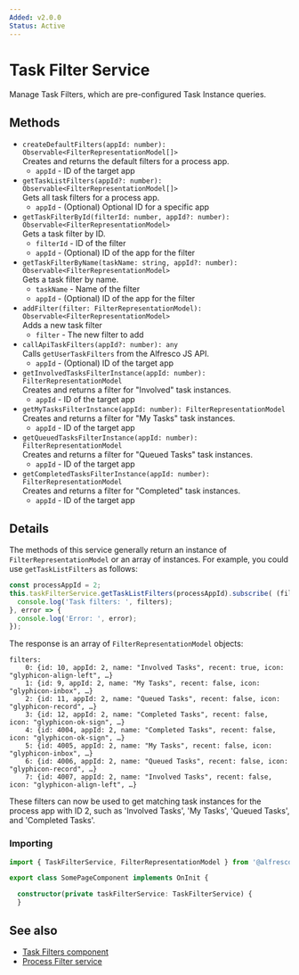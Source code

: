 ```yaml
---
Added: v2.0.0
Status: Active
---
```


# Task Filter Service

Manage Task Filters, which are pre-configured Task Instance queries. 

## Methods

-   `createDefaultFilters(appId: number): Observable<FilterRepresentationModel[]>`  
    Creates and returns the default filters for a process app.  
    -   `appId` - ID of the target app
-   `getTaskListFilters(appId?: number): Observable<FilterRepresentationModel[]>`  
    Gets all task filters for a process app.  
    -   `appId` - (Optional) Optional ID for a specific app
-   `getTaskFilterById(filterId: number, appId?: number): Observable<FilterRepresentationModel>`  
    Gets a task filter by ID.  
    -   `filterId` - ID of the filter
    -   `appId` - (Optional) ID of the app for the filter
-   `getTaskFilterByName(taskName: string, appId?: number): Observable<FilterRepresentationModel>`  
    Gets a task filter by name.  
    -   `taskName` - Name of the filter
    -   `appId` - (Optional) ID of the app for the filter
-   `addFilter(filter: FilterRepresentationModel): Observable<FilterRepresentationModel>`  
    Adds a new task filter  
    -   `filter` - The new filter to add
-   `callApiTaskFilters(appId?: number): any`  
    Calls `getUserTaskFilters` from the Alfresco JS API.  
    -   `appId` - (Optional) ID of the target app
-   `getInvolvedTasksFilterInstance(appId: number): FilterRepresentationModel`  
    Creates and returns a filter for "Involved" task instances.  
    -   `appId` - ID of the target app
-   `getMyTasksFilterInstance(appId: number): FilterRepresentationModel`  
    Creates and returns a filter for "My Tasks" task instances.  
    -   `appId` - ID of the target app
-   `getQueuedTasksFilterInstance(appId: number): FilterRepresentationModel`  
    Creates and returns a filter for "Queued Tasks" task instances.  
    -   `appId` - ID of the target app
-   `getCompletedTasksFilterInstance(appId: number): FilterRepresentationModel`  
    Creates and returns a filter for "Completed" task instances.  
    -   `appId` - ID of the target app

## Details

The methods of this service generally return an instance of `FilterRepresentationModel` or
an array of instances. For example, you could use `getTaskListFilters` as follows:

```ts
const processAppId = 2;
this.taskFilterService.getTaskListFilters(processAppId).subscribe( (filters: FilterRepresentationModel[]) => {
  console.log('Task filters: ', filters);
}, error => {
  console.log('Error: ', error);
});
```

The response is an array of `FilterRepresentationModel` objects:

    filters:  
        0: {id: 10, appId: 2, name: "Involved Tasks", recent: true, icon: "glyphicon-align-left", …}
        1: {id: 9, appId: 2, name: "My Tasks", recent: false, icon: "glyphicon-inbox", …}
        2: {id: 11, appId: 2, name: "Queued Tasks", recent: false, icon: "glyphicon-record", …}
        3: {id: 12, appId: 2, name: "Completed Tasks", recent: false, icon: "glyphicon-ok-sign", …}
        4: {id: 4004, appId: 2, name: "Completed Tasks", recent: false, icon: "glyphicon-ok-sign", …}
        5: {id: 4005, appId: 2, name: "My Tasks", recent: false, icon: "glyphicon-inbox", …}
        6: {id: 4006, appId: 2, name: "Queued Tasks", recent: false, icon: "glyphicon-record", …}
        7: {id: 4007, appId: 2, name: "Involved Tasks", recent: false, icon: "glyphicon-align-left", …}

These filters can now be used to get matching task instances for the process app with ID 2, 
such as 'Involved Tasks', 'My Tasks', 'Queued Tasks', and 'Completed Tasks'.

### Importing

```ts
import { TaskFilterService, FilterRepresentationModel } from '@alfresco/adf-process-services';

export class SomePageComponent implements OnInit {

  constructor(private taskFilterService: TaskFilterService) {
  }
```

## See also

-   [Task Filters component](task-filters.component.md)
-   [Process Filter service](process-filter.service.md)
